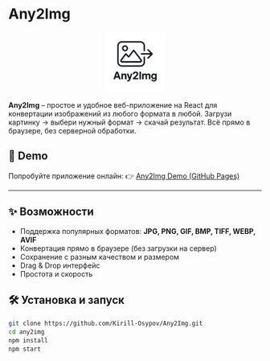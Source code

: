 # Any2Img

<p align="center">
  <img src="public/logo.png" alt="Any2Img logo" width="120" />
</p>

**Any2Img** – простое и удобное веб-приложение на React для конвертации изображений из любого формата в любой.
Загрузи картинку → выбери нужный формат → скачай результат. Всё прямо в браузере, без серверной обработки.

## 🚀 Demo

Попробуйте приложение онлайн:
👉 [Any2Img Demo (GitHub Pages)](https://Kirill-Osypov.github.io/Any2Img/)

---

## ✨ Возможности

- Поддержка популярных форматов: **JPG, PNG, GIF, BMP, TIFF, WEBP, AVIF**
- Конвертация прямо в браузере (без загрузки на сервер)
- Сохранение с разным качеством и размером
- Drag & Drop интерфейс
- Простота и скорость

## 🛠 Установка и запуск

```bash
git clone https://github.com/Kirill-Osypov/Any2Img.git
cd any2img
npm install
npm start
```

